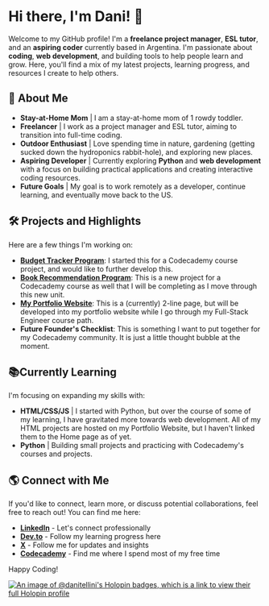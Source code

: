 # Hi there, I'm Dani! 👋

Welcome to my GitHub profile! I'm a **freelance project manager**, **ESL tutor**, and an **aspiring coder** currently based in Argentina. I'm passionate about **coding**, **web development**, and building tools to help people learn and grow. Here, you'll find a mix of my latest projects, learning progress, and resources I create to help others.

## 🌱 About Me

- **Stay-at-Home Mom** | I am a stay-at-home mom of 1 rowdy toddler.
- **Freelancer** | I work as a project manager and ESL tutor, aiming to transition into full-time coding.
- **Outdoor Enthusiast** | Love spending time in nature, gardening (getting sucked down the hydroponics rabbit-hole), and exploring new places.
- **Aspiring Developer** | Currently exploring **Python** and **web development** with a focus on building practical applications and creating interactive coding resources.
- **Future Goals** | My goal is to work remotely as a developer, continue learning, and eventually move back to the US.

## 🛠️ Projects and Highlights

Here are a few things I'm working on:

- **[Budget Tracker Program](https://github.com/danitellini/Budget-Tracker-Program)**: I started this for a Codecademy course project, and would like to further develop this.
- **[Book Recommendation Program](https://github.com/danitellini/Book-Recommendation-Program)**: This is a new project for a Codecademy course as well that I will be completing as I move through this new unit.
- **[My Portfolio Website](https://danitellini.github.io)**: This is a (currently) 2-line page, but will be developed into my portfolio website while I go through my Full-Stack Engineer course path.
- **Future Founder's Checklist**: This is something I want to put together for my Codecademy community. It is just a little thought bubble at the moment.

## 📚Currently Learning

I'm focusing on expanding my skills with:

- **HTML/CSS/JS** | I started with Python, but over the course of some of my learning, I have gravitated more towards web development. All of my HTML projects are hosted on my Portfolio Website, but I haven't linked them to the Home page as of yet.
- **Python** | Building small projects and practicing with Codecademy's courses and projects.

## 🌎 Connect with Me

If you'd like to connect, learn more, or discuss potential collaborations, feel free to reach out! You can find me here:

- **[LinkedIn](https://www.linkedin.com/in/danitellini)** - Let's connect professionally
- **[Dev.to](https://dev.to/danitellini)** - Follow my learning progress here
- **[X](https://x.com/DuckieDTellini)** - Follow me for updates and insights
- **[Codecademy](https://www.codecademy.com/profiles/DaniTellini)** - Find me where I spend most of my free time

Happy Coding!

[![An image of @danitellini's Holopin badges, which is a link to view their full Holopin profile](https://holopin.me/danitellini)](https://holopin.io/@danitellini)

<!---
danitellini/danitellini is a ✨ special ✨ repository because its `README.md` (this file) appears on your GitHub profile.
You can click the Preview link to take a look at your changes.
--->
